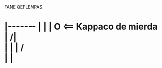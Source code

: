 FANE QEFLEMPAS

|-------
|      |
|      O        <== Kappaco de mierda
|     /|\
|      |
|     / \
|
|
===========
